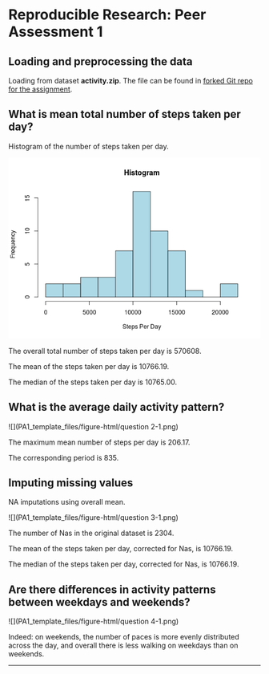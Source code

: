 # Reproducible Research: Peer Assessment 1



## Loading and preprocessing the data

Loading from dataset **activity.zip**. The file can be found in [forked Git repo for the assignment](https://github.com/ricardoZmestre/RepData_PeerAssessment1).



## What is mean total number of steps taken per day?

Histogram of the number of steps taken per day.

![](PA1_template_files/figure-html/question_1-1.png) 

The overall total number of steps taken per day is 570608.

The mean of the steps taken per day is 10766.19.

The median of the steps taken per day is 10765.00.

## What is the average daily activity pattern?

![](PA1_template_files/figure-html/question 2-1.png) 

The maximum mean number of steps per day is 206.17.

The corresponding period is 835.

## Imputing missing values

NA imputations using overall mean.





![](PA1_template_files/figure-html/question 3-1.png) 

The number of Nas in the original dataset is 2304.

The mean of the steps taken per day, corrected for Nas, is 10766.19.

The median of the steps taken per day, corrected for Nas, is 10766.19.

## Are there differences in activity patterns between weekdays and weekends?

![](PA1_template_files/figure-html/question 4-1.png) 

Indeed: on weekends, the number of paces is more evenly distributed across the day, and overall there is less walking on weekdays than on weekends.

---
